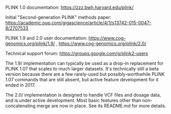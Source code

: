 PLINK 1.0 documentation: https://zzz.bwh.harvard.edu/plink/

Initial "Second-generation PLINK" methods paper: https://academic.oup.com/gigascience/article/4/1/s13742-015-0047-8/2707533

PLINK 1.9 and 2.0 user documentation: https://www.cog-genomics.org/plink/1.9/ , https://www.cog-genomics.org/plink/2.0/

Technical support forum: https://groups.google.com/g/plink2-users

The 1.9/ implementation can typically be used as a drop-in replacement for PLINK 1.07 that scales to much larger datasets.  It's technically still a beta version because there are a few rarely-used but possibly-worthwhile PLINK 1.07 commands that are still absent, but active feature development for it ended in 2017.

The 2.0/ implementation is designed to handle VCF files and dosage data, and is under active development.  Most basic features other than non-concatenating merge are now in place.  See its README.md for more details.
